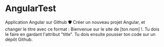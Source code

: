 # AngularTest
Application Angular sur Github 🛡 Créer un nouveau projet Angular, et changer le titre avec ce format : Bienvenue sur le site de [ton nom] !. Tu dois le faire en gardant l'attribut "title". Tu dois ensuite pousser ton code sur un dépôt Github.
